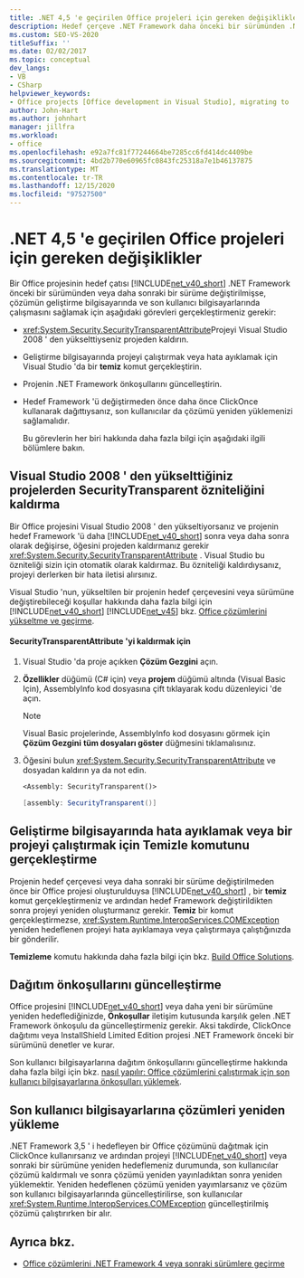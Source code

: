 ```yaml
---
title: .NET 4,5 'e geçirilen Office projeleri için gereken değişiklikler
description: Hedef çerçeve .NET Framework daha önceki bir sürümünden .NET Framework 4 ' e veya daha sonraki bir sürüme değişirse, projenizde yapmanız gereken değişiklikleri öğrenin.
ms.custom: SEO-VS-2020
titleSuffix: ''
ms.date: 02/02/2017
ms.topic: conceptual
dev_langs:
- VB
- CSharp
helpviewer_keywords:
- Office projects [Office development in Visual Studio], migrating to .NET Framework 4
author: John-Hart
ms.author: johnhart
manager: jillfra
ms.workload:
- office
ms.openlocfilehash: e92a7fc81f77244664be7285cc6fd414dc4409be
ms.sourcegitcommit: 4bd2b770e60965fc0843fc25318a7e1b46137875
ms.translationtype: MT
ms.contentlocale: tr-TR
ms.lasthandoff: 12/15/2020
ms.locfileid: "97527500"
---
```

# <a name="changes-required-for-office-projects-migrated-to-net-45"></a>.NET 4,5 'e geçirilen Office projeleri için gereken değişiklikler

  Bir Office projesinin hedef çatısı [!INCLUDE[net_v40_short](../sharepoint/includes/net-v40-short-md.md)] .NET Framework önceki bir sürümünden veya daha sonraki bir sürüme değiştirilmişse, çözümün geliştirme bilgisayarında ve son kullanıcı bilgisayarlarında çalışmasını sağlamak için aşağıdaki görevleri gerçekleştirmeniz gerekir:

- <xref:System.Security.SecurityTransparentAttribute>Projeyi Visual Studio 2008 ' den yükselttiyseniz projeden kaldırın.

- Geliştirme bilgisayarında projeyi çalıştırmak veya hata ayıklamak için Visual Studio 'da bir **temiz** komut gerçekleştirin.

- Projenin .NET Framework önkoşullarını güncelleştirin.

- Hedef Framework 'ü değiştirmeden önce daha önce ClickOnce kullanarak dağıttıysanız, son kullanıcılar da çözümü yeniden yüklemenizi sağlamalıdır.

  Bu görevlerin her biri hakkında daha fazla bilgi için aşağıdaki ilgili bölümlere bakın.

## <a name="remove-the-securitytransparent-attribute-from-projects-that-you-upgrade-from-visual-studio-2008"></a>Visual Studio 2008 ' den yükselttiğiniz projelerden SecurityTransparent özniteliğini kaldırma
 Bir Office projesini Visual Studio 2008 ' den yükseltiyorsanız ve projenin hedef Framework 'ü daha [!INCLUDE[net_v40_short](../sharepoint/includes/net-v40-short-md.md)] sonra veya daha sonra olarak değişirse, öğesini projeden kaldırmanız gerekir <xref:System.Security.SecurityTransparentAttribute> . Visual Studio bu özniteliği sizin için otomatik olarak kaldırmaz. Bu özniteliği kaldırdıysanız, projeyi derlerken bir hata iletisi alırsınız.

 Visual Studio 'nun, yükseltilen bir projenin hedef çerçevesini veya sürümüne değiştirebileceği koşullar hakkında daha fazla bilgi için [!INCLUDE[net_v40_short](../sharepoint/includes/net-v40-short-md.md)] [!INCLUDE[net_v45](../vsto/includes/net-v45-md.md)] bkz. [Office çözümlerini yükseltme ve geçirme](../vsto/upgrading-and-migrating-office-solutions.md).

#### <a name="to-remove-the-securitytransparentattribute"></a>SecurityTransparentAttribute 'yi kaldırmak için

1. Visual Studio 'da proje açıkken **Çözüm Gezgini** açın.

2. **Özellikler** düğümü (C# için) veya **projem** düğümü altında (Visual Basic Için), AssemblyInfo kod dosyasına çift tıklayarak kodu düzenleyici 'de açın.

    > [!NOTE]
    > Visual Basic projelerinde, AssemblyInfo kod dosyasını görmek için **Çözüm Gezgini** **tüm dosyaları göster** düğmesini tıklamalısınız.

3. Öğesini bulun <xref:System.Security.SecurityTransparentAttribute> ve dosyadan kaldırın ya da not edin.

    ```vb
    <Assembly: SecurityTransparent()>
    ```

    ```csharp
    [assembly: SecurityTransparent()]
    ```

## <a name="perform-the-clean-command-to-debug-or-run-a-project-on-the-development-computer"></a>Geliştirme bilgisayarında hata ayıklamak veya bir projeyi çalıştırmak için Temizle komutunu gerçekleştirme
 Projenin hedef çerçevesi veya daha sonraki bir sürüme değiştirilmeden önce bir Office projesi oluşturulduysa [!INCLUDE[net_v40_short](../sharepoint/includes/net-v40-short-md.md)] , bir **temiz** komut gerçekleştirmeniz ve ardından hedef Framework değiştirildikten sonra projeyi yeniden oluşturmanız gerekir. **Temiz** bir komut gerçekleştirmezse, <xref:System.Runtime.InteropServices.COMException> yeniden hedeflenen projeyi hata ayıklamaya veya çalıştırmaya çalıştığınızda bir gönderilir.

 **Temizleme** komutu hakkında daha fazla bilgi için bkz. [Build Office Solutions](../vsto/building-office-solutions.md).

## <a name="update-the-prerequisites-for-deployment"></a>Dağıtım önkoşullarını güncelleştirme
 Office projesini [!INCLUDE[net_v40_short](../sharepoint/includes/net-v40-short-md.md)] veya daha yeni bir sürümüne yeniden hedeflediğinizde, **Önkoşullar** iletişim kutusunda karşılık gelen .NET Framework önkoşulu da güncelleştirmeniz gerekir. Aksi takdirde, ClickOnce dağıtımı veya InstallShield Limited Edition projesi .NET Framework önceki bir sürümünü denetler ve kurar.

 Son kullanıcı bilgisayarlarına dağıtım önkoşullarını güncelleştirme hakkında daha fazla bilgi için bkz. [nasıl yapılır: Office çözümlerini çalıştırmak için son kullanıcı bilgisayarlarına önkoşulları yüklemek](/previous-versions/bb608608(v=vs.110)).

## <a name="reinstall-solutions-on-end-user-computers"></a>Son kullanıcı bilgisayarlarına çözümleri yeniden yükleme
 .NET Framework 3,5 ' i hedefleyen bir Office çözümünü dağıtmak için ClickOnce kullanırsanız ve ardından projeyi [!INCLUDE[net_v40_short](../sharepoint/includes/net-v40-short-md.md)] veya sonraki bir sürümüne yeniden hedeflemeniz durumunda, son kullanıcılar çözümü kaldırmalı ve sonra çözümü yeniden yayınladıktan sonra yeniden yüklemektir. Yeniden hedeflenen çözümü yeniden yayımlarsanız ve çözüm son kullanıcı bilgisayarlarında güncelleştirilirse, son kullanıcılar <xref:System.Runtime.InteropServices.COMException> güncelleştirilmiş çözümü çalıştırırken bir alır.

## <a name="see-also"></a>Ayrıca bkz.
- [Office çözümlerini .NET Framework 4 veya sonraki sürümlere geçirme](../vsto/migrating-office-solutions-to-the-dotnet-framework-4-or-later.md)